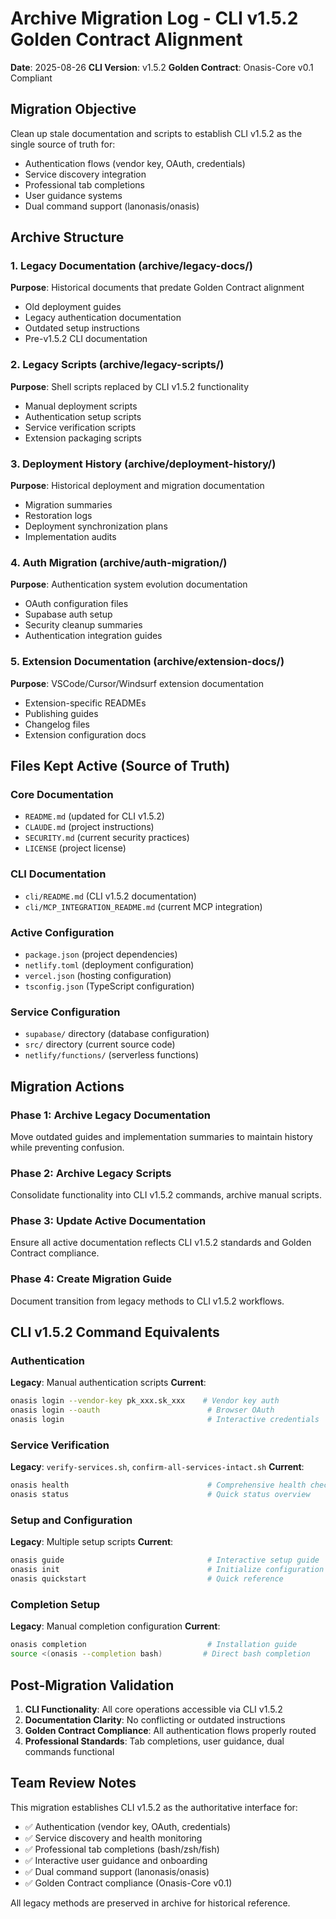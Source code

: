 # Archive Migration Log - CLI v1.5.2 Golden Contract Alignment

**Date**: 2025-08-26
**CLI Version**: v1.5.2
**Golden Contract**: Onasis-Core v0.1 Compliant

## Migration Objective
Clean up stale documentation and scripts to establish CLI v1.5.2 as the single source of truth for:
- Authentication flows (vendor key, OAuth, credentials)
- Service discovery integration
- Professional tab completions
- User guidance systems
- Dual command support (lanonasis/onasis)

## Archive Structure

### 1. Legacy Documentation (archive/legacy-docs/)
**Purpose**: Historical documents that predate Golden Contract alignment
- Old deployment guides
- Legacy authentication documentation
- Outdated setup instructions
- Pre-v1.5.2 CLI documentation

### 2. Legacy Scripts (archive/legacy-scripts/)
**Purpose**: Shell scripts replaced by CLI v1.5.2 functionality
- Manual deployment scripts
- Authentication setup scripts
- Service verification scripts
- Extension packaging scripts

### 3. Deployment History (archive/deployment-history/)
**Purpose**: Historical deployment and migration documentation
- Migration summaries
- Restoration logs
- Deployment synchronization plans
- Implementation audits

### 4. Auth Migration (archive/auth-migration/)
**Purpose**: Authentication system evolution documentation
- OAuth configuration files
- Supabase auth setup
- Security cleanup summaries
- Authentication integration guides

### 5. Extension Documentation (archive/extension-docs/)
**Purpose**: VSCode/Cursor/Windsurf extension documentation
- Extension-specific READMEs
- Publishing guides
- Changelog files
- Extension configuration docs

## Files Kept Active (Source of Truth)

### Core Documentation
- `README.md` (updated for CLI v1.5.2)
- `CLAUDE.md` (project instructions)
- `SECURITY.md` (current security practices)
- `LICENSE` (project license)

### CLI Documentation
- `cli/README.md` (CLI v1.5.2 documentation)
- `cli/MCP_INTEGRATION_README.md` (current MCP integration)

### Active Configuration
- `package.json` (project dependencies)
- `netlify.toml` (deployment configuration)
- `vercel.json` (hosting configuration)
- `tsconfig.json` (TypeScript configuration)

### Service Configuration
- `supabase/` directory (database configuration)
- `src/` directory (current source code)
- `netlify/functions/` (serverless functions)

## Migration Actions

### Phase 1: Archive Legacy Documentation
Move outdated guides and implementation summaries to maintain history while preventing confusion.

### Phase 2: Archive Legacy Scripts
Consolidate functionality into CLI v1.5.2 commands, archive manual scripts.

### Phase 3: Update Active Documentation
Ensure all active documentation reflects CLI v1.5.2 standards and Golden Contract compliance.

### Phase 4: Create Migration Guide
Document transition from legacy methods to CLI v1.5.2 workflows.

## CLI v1.5.2 Command Equivalents

### Authentication
**Legacy**: Manual authentication scripts
**Current**: 
```bash
onasis login --vendor-key pk_xxx.sk_xxx    # Vendor key auth
onasis login --oauth                        # Browser OAuth
onasis login                                # Interactive credentials
```

### Service Verification
**Legacy**: `verify-services.sh`, `confirm-all-services-intact.sh`
**Current**: 
```bash
onasis health                               # Comprehensive health check
onasis status                               # Quick status overview
```

### Setup and Configuration
**Legacy**: Multiple setup scripts
**Current**: 
```bash
onasis guide                                # Interactive setup guide
onasis init                                 # Initialize configuration
onasis quickstart                           # Quick reference
```

### Completion Setup
**Legacy**: Manual completion configuration
**Current**: 
```bash
onasis completion                           # Installation guide
source <(onasis --completion bash)         # Direct bash completion
```

## Post-Migration Validation

1. **CLI Functionality**: All core operations accessible via CLI v1.5.2
2. **Documentation Clarity**: No conflicting or outdated instructions
3. **Golden Contract Compliance**: All authentication flows properly routed
4. **Professional Standards**: Tab completions, user guidance, dual commands functional

## Team Review Notes

This migration establishes CLI v1.5.2 as the authoritative interface for:
- ✅ Authentication (vendor key, OAuth, credentials)
- ✅ Service discovery and health monitoring
- ✅ Professional tab completions (bash/zsh/fish)
- ✅ Interactive user guidance and onboarding
- ✅ Dual command support (lanonasis/onasis)
- ✅ Golden Contract compliance (Onasis-Core v0.1)

All legacy methods are preserved in archive for historical reference.